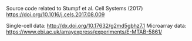 
Source code related to Stumpf et al. Cell Systems (2017) https://doi.org/10.1016/j.cels.2017.08.009

Single-cell data: http://dx.doi.org/10.17632/g2md5gbhz7.1
Microarray data: https://www.ebi.ac.uk/arrayexpress/experiments/E-MTAB-5861/